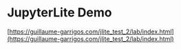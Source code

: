 # JupyterLite Demo

[https://guillaume-garrigos.com/jlite_test_2/lab/index.html](https://guillaume-garrigos.com/jlite_test_2/lab/index.html)
